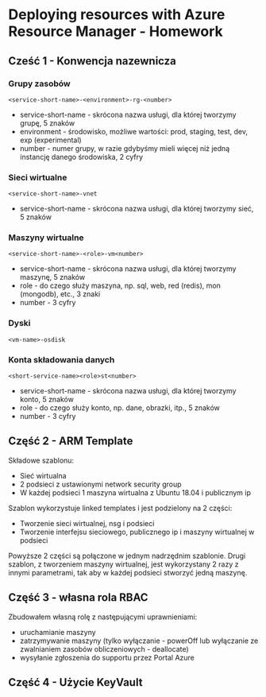 # Deploying resources with Azure Resource Manager - Homework
## Cześć 1 - Konwencja nazewnicza
### Grupy zasobów

`<service-short-name>-<environment>-rg-<number>`

- service-short-name - skrócona nazwa usługi, dla której tworzymy grupę, 5 znaków
- environment - środowisko, możliwe wartości: prod, staging, test, dev, exp (experimental)
- number - numer grupy, w razie gdybyśmy mieli więcej niż jedną instancję danego środowiska, 2 cyfry

### Sieci wirtualne

`<service-short-name>-vnet`

- service-short-name - skrócona nazwa usługi, dla której tworzymy sieć, 5 znaków

### Maszyny wirtualne

`<service-short-name>-<role>-vm<number>`

- service-short-name - skrócona nazwa usługi, dla której tworzymy maszynę, 5 znaków
- role - do czego służy maszyna, np. sql, web, red (redis), mon (mongodb), etc., 3 znaki
- number - 3 cyfry

### Dyski

`<vm-name>-osdisk`

### Konta składowania danych

`<short-service-name><role>st<number>`

- service-short-name - skrócona nazwa usługi, dla której tworzymy konto, 5 znaków
- role - do czego służy konto, np. dane, obrazki, itp., 5 znaków
- number - 3 cyfry

## Część 2 - ARM Template

Składowe szablonu:
- Sieć wirtualna
- 2 podsieci z ustawionymi network security group
- W każdej podsieci 1 maszyna wirtualna z Ubuntu 18.04 i publicznym ip

Szablon wykorzystuje linked templates i jest podzielony na 2 części:
- Tworzenie sieci wirtualnej, nsg i podsieci
- Tworzenie interfejsu sieciowego, publicznego ip i maszyny wirtualnej w podsieci

Powyższe 2 części są połączone w jednym nadrzędnim szablonie. Drugi szablon, z tworzeniem maszyny wirtualnej, jest wykorzystany 2 razy z innymi parametrami, tak aby w każdej podsieci stworzyć jedną maszynę. 

## Część 3 - własna rola RBAC

Zbudowałem własną rolę z następującymi uprawnieniami:
- uruchamianie maszyny
- zatrzymywanie maszyny (tylko wyłączanie - powerOff lub wyłączanie ze zwalnianiem zasobów obliczeniowych - deallocate)
- wysyłanie zgłoszenia do supportu przez Portal Azure

## Część 4 - Użycie KeyVault